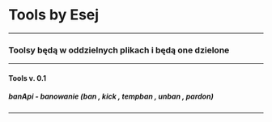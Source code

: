 # Tools by Esej

---

### Toolsy będą w oddzielnych plikach i będą one dzielone

---

#### Tools v. 0.1
##### banApi - banowanie (ban , kick , tempban , unban , pardon)

---

